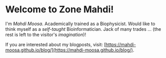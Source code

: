 # Welcome to Zone Mahdi!

I'm *Mahdi Moosa*. Academically trained as a Biophysicist. Would like to think myself as a *self-taught* Bioinformatician. Jack of many trades ... (the rest is left to the visitor's *imagination*)!

If you are interested about my blogposts, visit: [https://mahdi-moosa.github.io/blog/](https://mahdi-moosa.github.io/blog/).